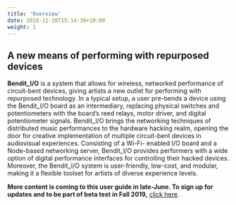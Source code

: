 ```yaml
---
title: 'Overview'
date: 2018-11-28T15:14:39+10:00
weight: 1
---
```


## A new means of performing with repurposed devices

**Bendit_I/O** is a system that allows for wireless, networked performance of circuit-bent devices, giving artists a new outlet for performing with repurposed technology. In a typical setup, a user pre-bends a device using the Bendit_I/O board as an intermediary, replacing physical switches and potentiometers with the board’s reed relays, motor driver, and digital potentiometer signals. 
Bendit_I/O brings the networking techniques of distributed music performances to the hardware hacking realm, opening the door for creative implementation of multiple circuit-bent devices in audiovisual experiences. Consisting of a Wi-Fi- enabled I/O board and a Node-based networking server, Bendit_I/O provides performers with a wide option of digital performance interfaces for controlling their hacked devices. Moreover, the Bendit_I/O system is user-friendly, low-cost, and modular, making it a flexible toolset for artists of diverse experience levels. 

**More content is coming to this user guide in late-June. To sign up for updates and to be part of beta test in Fall 2019,** [click here](https://docs.google.com/forms/d/e/1FAIpQLScq1p-MSwKU6qBkzLErAxHGKzmAEvX7mPkrRhukWIX4s02EVQ/viewform?usp=sf_link).
